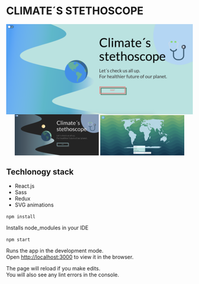 # CLIMATE´S STETHOSCOPE
<div align="center">
<img align="center" src=ClimateStethoscope.png>
<img width="45%" src=ClimateStethoscope3.png> <img width="45%" src=ClimateStethoscope2.png>
</div>

## Techlonogy stack

- React.js
- Sass
- Redux
- SVG animations

``` npm install ```

Installs node_modules in your IDE 

```npm start```

Runs the app in the development mode.<br />
Open [http://localhost:3000](http://localhost:3000) to view it in the browser.

The page will reload if you make edits.<br />
You will also see any lint errors in the console.




